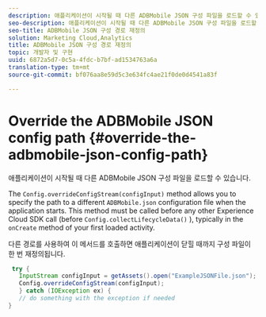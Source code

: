 ```yaml
---
description: 애플리케이션이 시작될 때 다른 ADBMobile JSON 구성 파일을 로드할 수 있습니다.
seo-description: 애플리케이션이 시작될 때 다른 ADBMobile JSON 구성 파일을 로드할 수 있습니다.
seo-title: ADBMobile JSON 구성 경로 재정의
solution: Marketing Cloud,Analytics
title: ADBMobile JSON 구성 경로 재정의
topic: 개발자 및 구현
uuid: 6872a5d7-0c5a-4fdc-b7bf-ad1534763a6a
translation-type: tm+mt
source-git-commit: bf076aa8e59d5c3e634fc4ae21f0de0d4541a83f

---
```



# Override the ADBMobile JSON config path {#override-the-adbmobile-json-config-path}

애플리케이션이 시작될 때 다른 ADBMobile JSON 구성 파일을 로드할 수 있습니다.

The `Config.overrideConfigStream(configInput)` method allows you to specify the path to a different `ADBMobile.json` configuration file when the application starts. This method must be called before any other Experience Cloud SDK call (before `Config.collectLifecycleData()` ), typically in the `onCreate` method of your first loaded activity.

다른 경로를 사용하여 이 메서드를 호출하면 애플리케이션이 닫힐 때까지 구성 파일이 한 번 재정의됩니다.

```java
 try { 
   InputStream configInput = getAssets().open("ExampleJSONFile.json"); 
   Config.overrideConfigStream(configInput); 
   } catch (IOException ex) { 
   // do something with the exception if needed 
}
```

